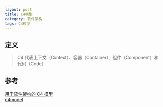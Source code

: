 ```yaml
---
layout: post
title: C4模型
category: 软件架构
tags: C4模型
---
```


## 定义

> C4 代表上下文（Context）、容器（Container）、组件（Component）和代码（Code）


## 参考
[用于软件架构的 C4 模型](https://www.infoq.cn/article/C4-architecture-model)  
[c4model](https://c4model.com/)
